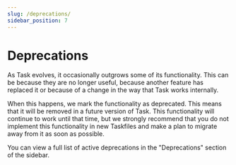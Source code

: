 ```yaml
---
slug: /deprecations/
sidebar_position: 7
---
```


# Deprecations

As Task evolves, it occasionally outgrows some of its functionality. This can be
because they are no longer useful, because another feature has replaced it or
because of a change in the way that Task works internally.

When this happens, we mark the functionality as deprecated. This means that it
will be removed in a future version of Task. This functionality will continue to
work until that time, but we strongly recommend that you do not implement this
functionality in new Taskfiles and make a plan to migrate away from it as soon
as possible.

You can view a full list of active deprecations in the "Deprecations" section of
the sidebar.
